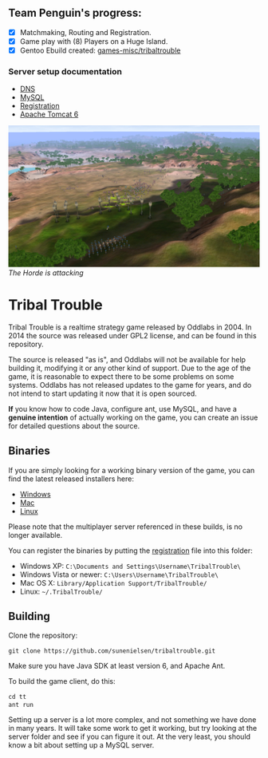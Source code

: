 ## Team Penguin's progress:

- [x] Matchmaking, Routing and Registration.
- [x] Game play with (8) Players on a Huge Island.
- [x] Gentoo Ebuild created: [games-misc/tribaltrouble](portage/PORTAGE.md)

### Server setup documentation

- [DNS](dns/DNS.md)
- [MySQL](mysql/MYSQL.md)
- [Registration](registration-files/REGISTRATION.md)
- [Apache Tomcat 6](apache-tomcat/TOMCAT.md)

![Huge Island](docs/horde.jpg)
*The Horde is attacking*


Tribal Trouble
==============
Tribal Trouble is a realtime strategy game released by Oddlabs in 2004. In 2014 the source was released under GPL2 license, and can be found in this repository.

The source is released "as is", and Oddlabs will not be available for help building it, modifying it or any other kind of support. Due to the age of the game, it is reasonable to expect there to be some problems on some systems. Oddlabs has not released updates to the game for years, and do not intend to start updating it now that it is open sourced.

**If** you know how to code Java, configure ant, use MySQL, and have a **genuine intention** of actually working on the game, you can create an issue for detailed questions about the source.

Binaries
--------
If you are simply looking for a working binary version of the game, you can find the latest released installers here:

- [Windows](https://github.com/sunenielsen/tribaltrouble/blob/master/binaries/TribalTroubleSetup.exe)
- [Mac](https://github.com/sunenielsen/tribaltrouble/blob/master/binaries/TribalTrouble.dmg)
- [Linux](https://github.com/sunenielsen/tribaltrouble/blob/master/binaries/TribalTroubleSetup.sh)

Please note that the multiplayer server referenced in these builds, is no longer available.

You can register the binaries by putting the [registration](https://github.com/sunenielsen/tribaltrouble/blob/master/binaries/registration) file into this folder:
- Windows XP: `C:\Documents and Settings\Username\TribalTrouble\`
- Windows Vista or newer: `C:\Users\Username\TribalTrouble\`
- Mac OS X: `Library/Application Support/TribalTrouble/`
- Linux: `~/.TribalTrouble/`


Building
--------
Clone the repository:
```
git clone https://github.com/sunenielsen/tribaltrouble.git
```
Make sure you have Java SDK at least version 6, and Apache Ant.


To build the game client, do this:
```
cd tt
ant run
```

Setting up a server is a lot more complex, and not something we have done in many years. It will take some work to get it working, but try looking at the server folder and see if you can figure it out. At the very least, you should know a bit about setting up a MySQL server.

